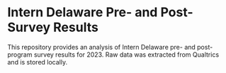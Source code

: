 # Intern Delaware Pre- and Post- Survey Results

This repository provides an analysis of Intern Delaware pre- and post-program survey results for 2023. Raw data was extracted from Qualtrics and is stored locally.